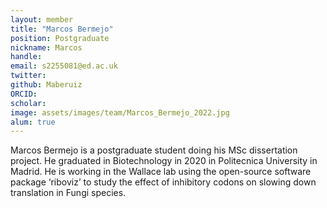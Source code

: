 ```yaml
---
layout: member
title: "Marcos Bermejo"
position: Postgraduate
nickname: Marcos
handle: 
email: s2255081@ed.ac.uk
twitter: 
github: Maberuiz
ORCID: 
scholar: 
image: assets/images/team/Marcos_Bermejo_2022.jpg
alum: true
---
```


Marcos Bermejo is a postgraduate student doing his MSc dissertation project. He graduated in Biotechnology in 2020 in Politecnica University in Madrid. He is working in the Wallace lab using the open-source software package ‘riboviz’ to study the effect of inhibitory codons on slowing down translation in Fungi species.